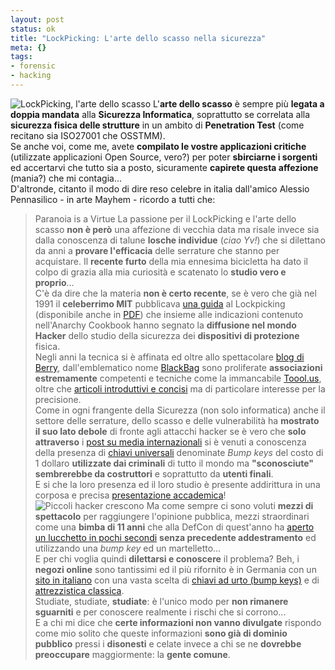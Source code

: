 ```yaml
--- 
layout: post
status: ok
title: "LockPicking: L'arte dello scasso nella sicurezza"
meta: {}
tags: 
- forensic
- hacking
---
```

![LockPicking, l'arte dello scasso](http://www.lastknight.com//download/20060906_lockpick.jpg)
L'**arte dello scasso** è sempre più **legata a doppia mandata** alla **Sicurezza Informatica**, soprattutto se correlata alla **sicurezza fisica delle strutture** in un ambito di **Penetration Test** (come recitano sia ISO27001 che OSSTMM).  
Se anche voi, come me, avete **compilato le vostre applicazioni critiche** (utilizzate applicazioni Open Source, vero?) per poter **sbirciarne i sorgenti** ed accertarvi che tutto sia a posto, sicuramente **capirete questa affezione** (mania?) che mi contagia...  
D'altronde, citanto il modo di dire reso celebre in italia dall'amico Alessio Pennasilico - in arte Mayhem - ricordo a tutti che:
> Paranoia is a Virtue
La passione per il LockPicking e l'arte dello scasso **non è però** una affezione di vecchia data ma risale invece sia dalla conoscenza di talune **losche individue** (*ciao Yv!*) che si dilettano da anni a **provare l'efficacia** delle serrature che stanno per acquistare. Il **recente furto** della mia ennesima bicicletta ha dato il colpo di grazia alla mia curiosità e scatenato lo **studio vero e proprio**...  
C'è da dire che la materia **non è certo recente**, se è vero che già nel 1991 il **celeberrimo MIT** pubblicava [una guida](http://www.lysator.liu.se/mit-guide/mit-guide.html) al Lockpicking (disponibile anche in [PDF](http://www.lysator.liu.se/mit-guide/MITLockGuide.pdf)) che insieme alle indicazioni contenuto nell'Anarchy Cookbook hanno segnato la **diffusione nel mondo Hacker** dello studio della sicurezza dei **dispositivi di protezione** fisica.  
Negli anni la tecnica si è affinata ed oltre allo spettacolare [blog di Berry](http://www.toool.nl/blackbag/), dall'emblematico nome [BlackBag](http://www.toool.nl/blackbag/) sono proliferate **associazioni estremamente** competenti e tecniche come la immancabile [Toool.us](http://toool.us/), oltre che [articoli introduttivi e concisi](http://www.crypto.com/papers/notes/picking/) ma di particolare interesse per la precisione.    
Come in ogni frangente della Sicurezza (non solo informatica) anche il settore delle serrature, dello scasso e delle vulnerabilità ha **mostrato il suo lato debole** di fronte agli attacchi hacker se è vero che **solo attraverso** i [post su media internazionali](http://www.engadget.com/2006/08/24/the-lockdown-locked-but-not-secure-part-i/) si è venuti a conoscenza della presenza di [chiavi universali](http://www.engadget.com/2006/08/07/bump-keying-1-keys-open-any-lock/) denominate *Bump keys* del costo di 1 dollaro **utilizzate dai criminali** di tutto il mondo ma **"sconosciute" sembrerebbe da costruttori** e soprattutto da **utenti finali**.  
E si che la loro presenza ed il loro studio è presente addirittura in una corposa e precisa [presentazione accademica](http://www.engadget.com/videos/lockdown/bumping_040206.pdf)!  
![Piccoli hacker crescono](http://www.lastknight.com//download/20060906_bimba.jpg)
Ma come sempre ci sono voluti **mezzi di spettacolo** per raggiungere l'opinione pubblica, mezzi straordinari come una **bimba di 11 anni** che alla DefCon di quest'anno ha [aperto un lucchetto in pochi secondi](http://www.engadget.com/videos/lockdown/lockdown_defcon.wmv) **senza precedente addestramento** ed utilizzando una *bump key* ed un martelletto...  
E per chi voglia quindi **dilettarsi e conoscere** il problema? Beh, i **negozi online** sono tantissimi ed il più rifornito è in Germania con un [sito in italiano](http://www.shop.multipick-service.cc/?language=it) con una vasta scelta di [chiavi ad urto (bump keys)](http://www.multipick-service.cc/htdocs/it/werkzeug/36100/36100.php) e di [attrezzistica classica](http://www.multipick-service.cc/htdocs/it/werkzeug/picksets/pick99/).  
Studiate, studiate, **studiate**: è l'unico modo per **non rimanere sguarniti** e per conoscere realmente i rischi che si corrono...  
E a chi mi dice che **certe informazioni non vanno divulgate** rispondo come mio solito che queste informazioni **sono già di dominio pubblico** pressi i **disonesti** e celate invece a chi se ne **dovrebbe preoccupare** maggiormente: la **gente comune**.
  
